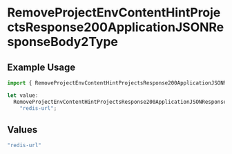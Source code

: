 # RemoveProjectEnvContentHintProjectsResponse200ApplicationJSONResponseBody2Type

## Example Usage

```typescript
import { RemoveProjectEnvContentHintProjectsResponse200ApplicationJSONResponseBody2Type } from "@vercel/sdk/models/operations/removeprojectenv.js";

let value:
  RemoveProjectEnvContentHintProjectsResponse200ApplicationJSONResponseBody2Type =
    "redis-url";
```

## Values

```typescript
"redis-url"
```